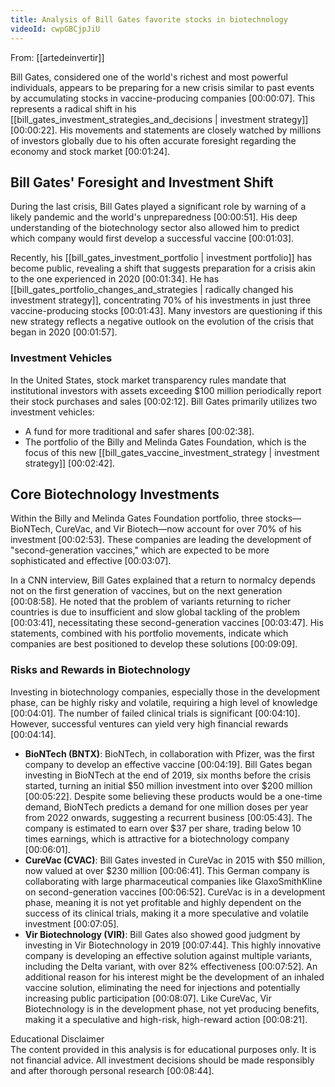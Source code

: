 ```yaml
---
title: Analysis of Bill Gates favorite stocks in biotechnology
videoId: cwpGBCjpJiU
---
```


From: [[artedeinvertir]] <br/> 

Bill Gates, considered one of the world's richest and most powerful individuals, appears to be preparing for a new crisis similar to past events by accumulating stocks in vaccine-producing companies <a class="yt-timestamp" data-t="00:00:07">[00:00:07]</a>. This represents a radical shift in his [[bill_gates_investment_strategies_and_decisions | investment strategy]] <a class="yt-timestamp" data-t="00:00:22">[00:00:22]</a>. His movements and statements are closely watched by millions of investors globally due to his often accurate foresight regarding the economy and stock market <a class="yt-timestamp" data-t="00:01:24">[00:01:24]</a>.

## Bill Gates' Foresight and Investment Shift

During the last crisis, Bill Gates played a significant role by warning of a likely pandemic and the world's unpreparedness <a class="yt-timestamp" data-t="00:00:51">[00:00:51]</a>. His deep understanding of the biotechnology sector also allowed him to predict which company would first develop a successful vaccine <a class="yt-timestamp" data-t="00:01:03">[00:01:03]</a>.

Recently, his [[bill_gates_investment_portfolio | investment portfolio]] has become public, revealing a shift that suggests preparation for a crisis akin to the one experienced in 2020 <a class="yt-timestamp" data-t="00:01:34">[00:01:34]</a>. He has [[bill_gates_portfolio_changes_and_strategies | radically changed his investment strategy]], concentrating 70% of his investments in just three vaccine-producing stocks <a class="yt-timestamp" data-t="00:01:43">[00:01:43]</a>. Many investors are questioning if this new strategy reflects a negative outlook on the evolution of the crisis that began in 2020 <a class="yt-timestamp" data-t="00:01:57">[00:01:57]</a>.

### Investment Vehicles

In the United States, stock market transparency rules mandate that institutional investors with assets exceeding $100 million periodically report their stock purchases and sales <a class="yt-timestamp" data-t="00:02:12">[00:02:12]</a>. Bill Gates primarily utilizes two investment vehicles:
*   A fund for more traditional and safer shares <a class="yt-timestamp" data-t="00:02:38">[00:02:38]</a>.
*   The portfolio of the Billy and Melinda Gates Foundation, which is the focus of this new [[bill_gates_vaccine_investment_strategy | investment strategy]] <a class="yt-timestamp" data-t="00:02:42">[00:02:42]</a>.

## Core Biotechnology Investments

Within the Billy and Melinda Gates Foundation portfolio, three stocks—BioNTech, CureVac, and Vir Biotech—now account for over 70% of his investment <a class="yt-timestamp" data-t="00:02:53">[00:02:53]</a>. These companies are leading the development of "second-generation vaccines," which are expected to be more sophisticated and effective <a class="yt-timestamp" data-t="00:03:07">[00:03:07]</a>.

In a CNN interview, Bill Gates explained that a return to normalcy depends not on the first generation of vaccines, but on the next generation <a class="yt-timestamp" data-t="00:08:58">[00:08:58]</a>. He noted that the problem of variants returning to richer countries is due to insufficient and slow global tackling of the problem <a class="yt-timestamp" data-t="00:03:41">[00:03:41]</a>, necessitating these second-generation vaccines <a class="yt-timestamp" data-t="00:03:47">[00:03:47]</a>. His statements, combined with his portfolio movements, indicate which companies are best positioned to develop these solutions <a class="yt-timestamp" data-t="00:09:09">[00:09:09]</a>.

### Risks and Rewards in Biotechnology

Investing in biotechnology companies, especially those in the development phase, can be highly risky and volatile, requiring a high level of knowledge <a class="yt-timestamp" data-t="00:04:01">[00:04:01]</a>. The number of failed clinical trials is significant <a class="yt-timestamp" data-t="00:04:10">[00:04:10]</a>. However, successful ventures can yield very high financial rewards <a class="yt-timestamp" data-t="00:04:14">[00:04:14]</a>.

*   **BioNTech (BNTX)**: BioNTech, in collaboration with Pfizer, was the first company to develop an effective vaccine <a class="yt-timestamp" data-t="00:04:19">[00:04:19]</a>. Bill Gates began investing in BioNTech at the end of 2019, six months before the crisis started, turning an initial $50 million investment into over $200 million <a class="yt-timestamp" data-t="00:05:22">[00:05:22]</a>. Despite some believing these products would be a one-time demand, BioNTech predicts a demand for one million doses per year from 2022 onwards, suggesting a recurrent business <a class="yt-timestamp" data-t="00:05:43">[00:05:43]</a>. The company is estimated to earn over $37 per share, trading below 10 times earnings, which is attractive for a biotechnology company <a class="yt-timestamp" data-t="00:06:01">[00:06:01]</a>.
*   **CureVac (CVAC)**: Bill Gates invested in CureVac in 2015 with $50 million, now valued at over $230 million <a class="yt-timestamp" data-t="00:06:41">[00:06:41]</a>. This German company is collaborating with large pharmaceutical companies like GlaxoSmithKline on second-generation vaccines <a class="yt-timestamp" data-t="00:06:52">[00:06:52]</a>. CureVac is in a development phase, meaning it is not yet profitable and highly dependent on the success of its clinical trials, making it a more speculative and volatile investment <a class="yt-timestamp" data-t="00:07:05">[00:07:05]</a>.
*   **Vir Biotechnology (VIR)**: Bill Gates also showed good judgment by investing in Vir Biotechnology in 2019 <a class="yt-timestamp" data-t="00:07:44">[00:07:44]</a>. This highly innovative company is developing an effective solution against multiple variants, including the Delta variant, with over 82% effectiveness <a class="yt-timestamp" data-t="00:07:52">[00:07:52]</a>. An additional reason for his interest might be the development of an inhaled vaccine solution, eliminating the need for injections and potentially increasing public participation <a class="yt-timestamp" data-t="00:08:07">[00:08:07]</a>. Like CureVac, Vir Biotechnology is in the development phase, not yet producing benefits, making it a speculative and high-risk, high-reward action <a class="yt-timestamp" data-t="00:08:21">[00:08:21]</a>.

<div class="callout is-info">
<div class="callout-title">
<div class="callout-icon"></div>
<div class="callout-title-inner">Educational Disclaimer</div>
</div>
The content provided in this analysis is for educational purposes only. It is not financial advice. All investment decisions should be made responsibly and after thorough personal research <a class="yt-timestamp" data-t="00:08:44">[00:08:44]</a>.
</div>